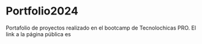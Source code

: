 # Portfolio2024
Portafolio de proyectos realizado en el bootcamp de Tecnolochicas PRO. El link a la página pública es 
